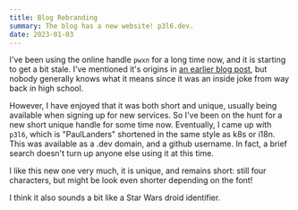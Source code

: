 ```yaml
---
title: Blog Rebranding
summary: The blog has a new website! p3l6.dev.
date: 2023-01-03
---
```


I've been using the online handle `pwxn` for a long time now, and it is starting to get a bit stale. 
I've mentioned it's origins in [an earlier blog post](/2019/02/28/dev-tld), but nobody generally knows what it means since it was an inside joke from way back in high school.

However, I have enjoyed that it was both short and unique, usually being available when signing up for new services. 
So I've been on the hunt for a new short unique handle for some time now. 
Eventually, I came up with `p3l6`, which is "PaulLanders" shortened in the same style as k8s or i18n. 
This was available as a .dev domain, and a github username. In fact, a brief search doesn't turn up anyone else using it at this time. 

I like this new one very much, it is unique, and remains short: still four characters, but might be look even shorter depending on the font! 

I think it also sounds a bit like a Star Wars droid identifier. 
